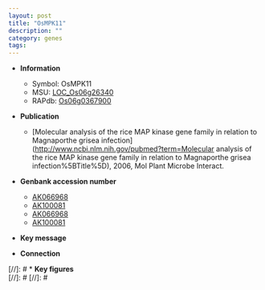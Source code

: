 ```yaml
---
layout: post
title: "OsMPK11"
description: ""
category: genes
tags: 
---
```


* **Information**  
    + Symbol: OsMPK11  
    + MSU: [LOC_Os06g26340](http://rice.plantbiology.msu.edu/cgi-bin/ORF_infopage.cgi?orf=LOC_Os06g26340)  
    + RAPdb: [Os06g0367900](http://rapdb.dna.affrc.go.jp/viewer/gbrowse_details/irgsp1?name=Os06g0367900)  

* **Publication**  
    + [Molecular analysis of the rice MAP kinase gene family in relation to Magnaporthe grisea infection](http://www.ncbi.nlm.nih.gov/pubmed?term=Molecular analysis of the rice MAP kinase gene family in relation to Magnaporthe grisea infection%5BTitle%5D), 2006, Mol Plant Microbe Interact.

* **Genbank accession number**  
    + [AK066968](http://www.ncbi.nlm.nih.gov/nuccore/AK066968)
    + [AK100081](http://www.ncbi.nlm.nih.gov/nuccore/AK100081)
    + [AK066968](http://www.ncbi.nlm.nih.gov/nuccore/AK066968)
    + [AK100081](http://www.ncbi.nlm.nih.gov/nuccore/AK100081)

* **Key message**  

* **Connection**  

[//]: # * **Key figures**  
[//]: # 
[//]: # 
